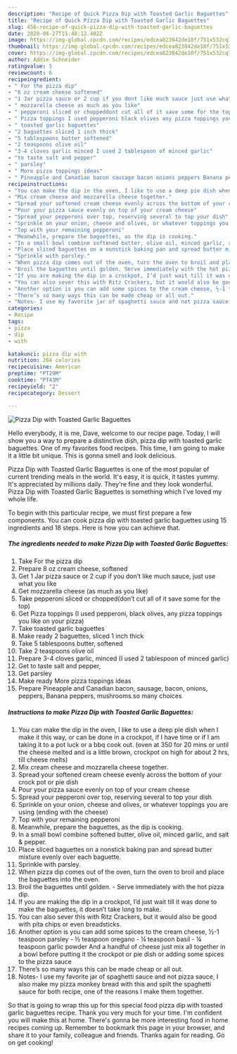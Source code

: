 ```yaml
---
description: "Recipe of Quick Pizza Dip with Toasted Garlic Baguettes"
title: "Recipe of Quick Pizza Dip with Toasted Garlic Baguettes"
slug: 456-recipe-of-quick-pizza-dip-with-toasted-garlic-baguettes
date: 2020-06-27T15:48:12.402Z
image: https://img-global.cpcdn.com/recipes/edcea823042de10f/751x532cq70/pizza-dip-with-toasted-garlic-baguettes-recipe-main-photo.jpg
thumbnail: https://img-global.cpcdn.com/recipes/edcea823042de10f/751x532cq70/pizza-dip-with-toasted-garlic-baguettes-recipe-main-photo.jpg
cover: https://img-global.cpcdn.com/recipes/edcea823042de10f/751x532cq70/pizza-dip-with-toasted-garlic-baguettes-recipe-main-photo.jpg
author: Addie Schneider
ratingvalue: 5
reviewcount: 6
recipeingredient:
- " For the pizza dip"
- "8 oz cream cheese softened"
- "1 Jar pizza sauce or 2 cup if you dont like much sauce just use what you like"
- " mozzarella cheese as much as you like"
- " pepperoni sliced or choppeddont cut all of it save some for the top"
- " Pizza toppings I used pepperoni black olives any pizza toppings you like on your pizza"
- " toasted garlic baguettes"
- "2 baguettes sliced 1 inch thick"
- "5 tablespoons butter softened"
- "2 teaspoons olive oil"
- "3-4 cloves garlic minced I used 2 tablespoon of minced garlic"
- "to taste salt and pepper"
- " parsley"
- " More pizza toppings ideas"
- " Pineapple and Canadian bacon sausage bacon onions peppers Banana peppers mushroomsso many choices"
recipeinstructions:
- "You can make the dip in the oven, I like to use a deep pie dish when I make it this way, or can be done in a crockpot, if I have time or if I am taking it to a pot luck or a bbq cook out. (oven at 350 for 20 mins or until the cheese melted and is a little brown, crockpot on high for about 2 hrs, till cheese melts)"
- "Mix cream cheese and mozzarella cheese together."
- "Spread your softened cream cheese evenly across the bottom of your crock pot or pie dish"
- "Pour your pizza sauce evenly on top of your cream cheese"
- "Spread your pepperoni over top, reserving several to top your dish"
- "Sprinkle on your onion, cheese and olives, or whatever toppings you are using (ending with the cheese)"
- "Top with your remaining pepperoni"
- "Meanwhile, prepare the baguettes, as the dip is cooking."
- "In a small bowl combine softened butter, olive oil, minced garlic, and salt &amp; pepper."
- "Place sliced baguettes on a nonstick baking pan and spread butter mixture evenly over each baguette."
- "Sprinkle with parsley."
- "When pizza dip comes out of the oven, turn the oven to broil and place the baguettes into the oven."
- "Broil the baguettes until golden. Serve immediately with the hot pizza dip."
- "If you are making the dip in a crockpot, I’d just wait till it was done to make the baguettes, it doesn’t take long to make."
- "You can also sever this with Ritz Crackers, but it would also be good with pita chips or even breadsticks."
- "Another option is you can add some spices to the cream cheese, ½-1 teaspoon parsley ½ teaspoon oregano ¼ teaspoon basil ¼ teaspoon garlic powder And a handful of cheese just mix all together in a bowl before putting it the crockpot or pie dish or adding some spices to the pizza sauce"
- "There’s so many ways this can be made cheap or all out."
- "Notes- I use my favorite jar of spaghetti sauce and not pizza sauce, I also make my pizza monkey bread with this and spilt the spaghetti sauce for both recipe, one of the reasons I make them together."
categories:
- Recipe
tags:
- pizza
- dip
- with

katakunci: pizza dip with 
nutrition: 264 calories
recipecuisine: American
preptime: "PT29M"
cooktime: "PT43M"
recipeyield: "2"
recipecategory: Dessert

---
```



![Pizza Dip with Toasted Garlic Baguettes](https://img-global.cpcdn.com/recipes/edcea823042de10f/751x532cq70/pizza-dip-with-toasted-garlic-baguettes-recipe-main-photo.jpg)

Hello everybody, it is me, Dave, welcome to our recipe page. Today, I will show you a way to prepare a distinctive dish, pizza dip with toasted garlic baguettes. One of my favorites food recipes. This time, I am going to make it a little bit unique. This is gonna smell and look delicious.

Pizza Dip with Toasted Garlic Baguettes is one of the most popular of current trending meals in the world. It's easy, it is quick, it tastes yummy. It's appreciated by millions daily. They're fine and they look wonderful. Pizza Dip with Toasted Garlic Baguettes is something which I've loved my whole life.




To begin with this particular recipe, we must first prepare a few components. You can cook pizza dip with toasted garlic baguettes using 15 ingredients and 18 steps. Here is how you can achieve that.

<!--inarticleads1-->

##### The ingredients needed to make Pizza Dip with Toasted Garlic Baguettes:

1. Take  For the pizza dip
1. Prepare 8 oz cream cheese, softened
1. Get 1 Jar pizza sauce or 2 cup if you don’t like much sauce, just use what you like
1. Get  mozzarella cheese (as much as you like)
1. Take  pepperoni sliced or chopped(don’t cut all of it save some for the top)
1. Get  Pizza toppings (I used pepperoni, black olives, any pizza toppings you like on your pizza)
1. Take  toasted garlic baguettes
1. Make ready 2 baguettes, sliced 1 inch thick
1. Take 5 tablespoons butter, softened
1. Take 2 teaspoons olive oil
1. Prepare 3-4 cloves garlic, minced (I used 2 tablespoon of minced garlic)
1. Get to taste salt and pepper,
1. Get  parsley
1. Make ready  More pizza toppings ideas
1. Prepare  Pineapple and Canadian bacon, sausage, bacon, onions, peppers, Banana peppers, mushrooms.so many choices




<!--inarticleads2-->

##### Instructions to make Pizza Dip with Toasted Garlic Baguettes:

1. You can make the dip in the oven, I like to use a deep pie dish when I make it this way, or can be done in a crockpot, if I have time or if I am taking it to a pot luck or a bbq cook out. (oven at 350 for 20 mins or until the cheese melted and is a little brown, crockpot on high for about 2 hrs, till cheese melts)
1. Mix cream cheese and mozzarella cheese together.
1. Spread your softened cream cheese evenly across the bottom of your crock pot or pie dish
1. Pour your pizza sauce evenly on top of your cream cheese
1. Spread your pepperoni over top, reserving several to top your dish
1. Sprinkle on your onion, cheese and olives, or whatever toppings you are using (ending with the cheese)
1. Top with your remaining pepperoni
1. Meanwhile, prepare the baguettes, as the dip is cooking.
1. In a small bowl combine softened butter, olive oil, minced garlic, and salt &amp; pepper.
1. Place sliced baguettes on a nonstick baking pan and spread butter mixture evenly over each baguette.
1. Sprinkle with parsley.
1. When pizza dip comes out of the oven, turn the oven to broil and place the baguettes into the oven.
1. Broil the baguettes until golden. - Serve immediately with the hot pizza dip.
1. If you are making the dip in a crockpot, I’d just wait till it was done to make the baguettes, it doesn’t take long to make.
1. You can also sever this with Ritz Crackers, but it would also be good with pita chips or even breadsticks.
1. Another option is you can add some spices to the cream cheese, ½-1 teaspoon parsley - ½ teaspoon oregano - ¼ teaspoon basil - ¼ teaspoon garlic powder And a handful of cheese just mix all together in a bowl before putting it the crockpot or pie dish or adding some spices to the pizza sauce
1. There’s so many ways this can be made cheap or all out.
1. Notes- I use my favorite jar of spaghetti sauce and not pizza sauce, I also make my pizza monkey bread with this and spilt the spaghetti sauce for both recipe, one of the reasons I make them together.




So that is going to wrap this up for this special food pizza dip with toasted garlic baguettes recipe. Thank you very much for your time. I'm confident you will make this at home. There's gonna be more interesting food in home recipes coming up. Remember to bookmark this page in your browser, and share it to your family, colleague and friends. Thanks again for reading. Go on get cooking!
